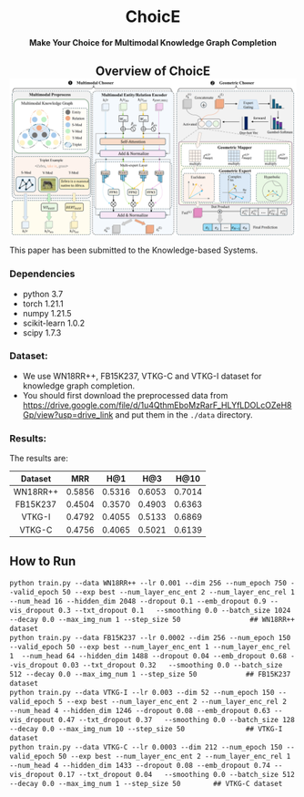 <h1 align="center">
  ChoicE
</h1>
<h4 align="center">Make Your Choice for Multimodal Knowledge Graph Completion</h4>

<h2 align="center">
  Overview of ChoicE
  <img align="center"  src="overview.png" alt="...">
</h2>

This paper has been submitted to the Knowledge-based Systems.

### Dependencies

- python            3.7
- torch             1.21.1
- numpy             1.21.5
- scikit-learn      1.0.2
- scipy             1.7.3


### Dataset:

- We use WN18RR++, FB15K237, VTKG-C and VTKG-I dataset for knowledge graph completion. 
- You should first download the preprocessed data from https://drive.google.com/file/d/1u4QthmEboMzRarF_HLYfLDOLcOZeH8Gp/view?usp=drive_link and put them in the `./data` directory.

### Results:
The results are:

|  Dataset   |   MRR  |   H@1  |   H@3  |  H@10  |
| :--------: | :---:  |  :---: |  :---: |  :---: |
|  WN18RR++  | 0.5856 | 0.5316 | 0.6053 | 0.7014 |
| FB15K237 | 0.4504 | 0.3570 | 0.4903 | 0.6363 |
|  VTKG-I   | 0.4792 | 0.4055 | 0.5133 | 0.6869 |
|  VTKG-C   | 0.4756 | 0.4065 | 0.5021 | 0.6139 |
## How to Run
```
python train.py --data WN18RR++ --lr 0.001 --dim 256 --num_epoch 750 --valid_epoch 50 --exp best --num_layer_enc_ent 2 --num_layer_enc_rel 1  --num_head 16 --hidden_dim 2048 --dropout 0.1 --emb_dropout 0.9 --vis_dropout 0.3 --txt_dropout 0.1   --smoothing 0.0 --batch_size 1024 --decay 0.0 --max_img_num 1 --step_size 50                 ## WN18RR++ dataset
python train.py --data FB15K237 --lr 0.0002 --dim 256 --num_epoch 150 --valid_epoch 50 --exp best --num_layer_enc_ent 1 --num_layer_enc_rel 1  --num_head 64 --hidden_dim 1488 --dropout 0.04 --emb_dropout 0.68 --vis_dropout 0.03 --txt_dropout 0.32   --smoothing 0.0 --batch_size 512 --decay 0.0 --max_img_num 1 --step_size 50            ## FB15K237 dataset
python train.py --data VTKG-I --lr 0.003 --dim 52 --num_epoch 150 --valid_epoch 5 --exp best --num_layer_enc_ent 2 --num_layer_enc_rel 2  --num_head 4 --hidden_dim 1246 --dropout 0.08 --emb_dropout 0.63 --vis_dropout 0.47 --txt_dropout 0.37   --smoothing 0.0 --batch_size 128 --decay 0.0 --max_img_num 10 --step_size 50               ## VTKG-I dataset
python train.py --data VTKG-C --lr 0.0003 --dim 212 --num_epoch 150 --valid_epoch 50 --exp best --num_layer_enc_ent 2 --num_layer_enc_rel 1  --num_head 4 --hidden_dim 1433 --dropout 0.08 --emb_dropout 0.74 --vis_dropout 0.17 --txt_dropout 0.04   --smoothing 0.0 --batch_size 512 --decay 0.0 --max_img_num 1 --step_size 50        ## VTKG-C dataset
```
